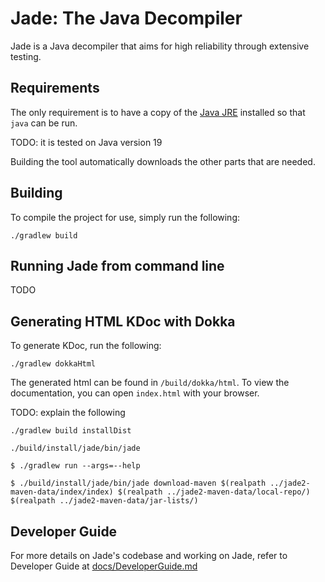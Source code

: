 # Jade: The Java Decompiler

Jade is a Java decompiler that aims for high reliability through extensive testing.

## Requirements

The only requirement is to have a copy of the [Java
JRE](http://www.oracle.com/technetwork/java/javase/downloads/index.html)
installed so that `java` can be run.

TODO: it is tested on Java version 19

Building the tool automatically downloads the other parts that are needed.

## Building

To compile the project for use, simply run the following:

```shell
./gradlew build
```

## Running Jade from command line
TODO

## Generating HTML KDoc with Dokka

To generate KDoc, run the following:

```shell
./gradlew dokkaHtml
```

The generated html can be found in `/build/dokka/html`. To view the documentation, you can open `index.html` with your browser.

TODO: explain the following

    ./gradlew build installDist

    ./build/install/jade/bin/jade

    $ ./gradlew run --args=--help

    $ ./build/install/jade/bin/jade download-maven $(realpath ../jade2-maven-data/index/index) $(realpath ../jade2-maven-data/local-repo/) $(realpath ../jade2-maven-data/jar-lists/)

## Developer Guide

For more details on Jade's codebase and working on Jade, refer to Developer Guide at [docs/DeveloperGuide.md](docs/DeveloperGuide.md)
